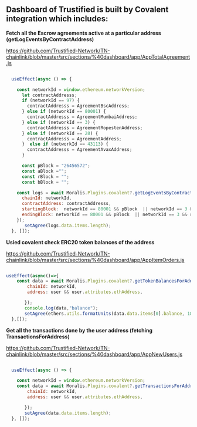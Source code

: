 ## Dashboard of Trustified is built by Covalent integration which includes:

**Fetch all the Escrow agreements active at a particular address (getLogEventsByContractAddress)**

https://github.com/Trustified-Network/TN-chainlink/blob/master/src/sections/%40dashboard/app/AppTotalAgreement.js

```javascript

  useEffect(async () => {

    const networkId = window.ethereum.networkVersion; 
      let contractAddresss;
      if (networkId == 97) {
        contractAddresss = AgreementBscAddress;
      } else if (networkId == 80001) {
        contractAddresss = AgreementMumbaiAddress;
      } else if (networkId == 3) {
        contractAddresss = AgreementRopestenAddress;
      } else if (networkId == 28) {
        contractAddresss = AgreementAddress;
      }  else if (networkId == 43113) {
        contractAddresss = AgreementAvaxAddress;
      } 

      const pBlock = "26456572";
      const aBlock ="";
      const rBlock = "";
      const bBlock = "";

    const logs = await Moralis.Plugins.covalent?.getLogEventsByContractAddress({
      chainId: networkId,
      contractAddress: contractAddresss,
      startingBlock:  networkId == 80001 && pBlock  || networkId == 3 && rBlock  || networkId == 97 && bBlock  || networkId == 43113 && aBlock ,
      endingBlock: networkId == 80001 && pBlock  || networkId == 3 && rBlock  || networkId == 97 && bBlock  || networkId == 43113 && aBlock ,
    }); 
       setAgree(logs.data.items.length); 
  }, []);

```

**Usied covalent check ERC20 token balances of the address**

https://github.com/Trustified-Network/TN-chainlink/blob/master/src/sections/%40dashboard/app/AppItemOrders.js

```javascript

useEffect(async()=>{  
    const data = await Moralis.Plugins.covalent?.getTokenBalancesForAddress({
        chainId: networkId,
        address: user && user.attributes.ethAddress,

       }); 
       console.log(data,"balance");
       setAgree(ethers.utils.formatUnits(data.data.items[0].balance, 18));  
  },[]);

```

**Get all the transactions done by the user address (fetching TransactionsForAddress)**

https://github.com/Trustified-Network/TN-chainlink/blob/master/src/sections/%40dashboard/app/AppNewUsers.js

```javascript

  useEffect(async () => {

    const networkId = window.ethereum.networkVersion; 
    const data = await Moralis.Plugins.covalent?.getTransactionsForAddress({
        chainId: networkId,
        address: user && user.attributes.ethAddress,

       }); 
       setAgree(data.data.items.length); 
  }, []);

```

